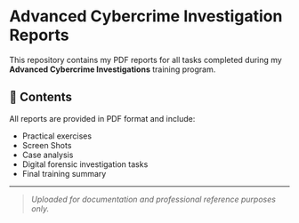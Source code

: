 # Advanced Cybercrime Investigation Reports

This repository contains my PDF reports for all tasks completed during my **Advanced Cybercrime Investigations** training program.

## 📘 Contents
All reports are provided in PDF format and include:
- Practical exercises
- Screen Shots
- Case analysis
- Digital forensic investigation tasks
- Final training summary
---
> *Uploaded for documentation and professional reference purposes only.*
